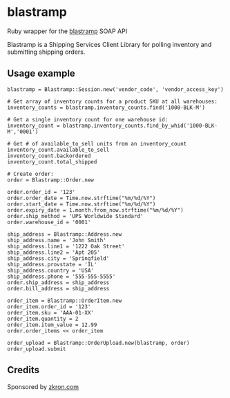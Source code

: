 blastramp
=========

Ruby wrapper for the [blastramp](http://blastramp.com) SOAP API 

Blastramp is a Shipping Services Client Library for polling inventory and submitting shipping orders.

Usage example
-------------

    blastramp = Blastramp::Session.new('vendor_code', 'vendor_access_key')

    # Get array of inventory counts for a product SKU at all warehouses:
    inventory_counts = blastramp.inventory_counts.find('1000-BLK-M')

    # Get a single inventory count for one warehouse id:
    inventory_count = blastramp.inventory_counts.find_by_whid('1000-BLK-M','0001')

    # Get # of available_to_sell units from an inventory_count
    inventory_count.available_to_sell
    inventory_count.backordered
    inventory_count.total_shipped
    
    # Create order:
    order = Blastramp::Order.new

    order.order_id = '123'
    order.order_date = Time.now.strftime("%m/%d/%Y")
    order.start_date = Time.now.strftime("%m/%d/%Y")
    order.expiry_date = 1.month.from_now.strftime("%m/%d/%Y")
    order.ship_method = 'UPS Worldwide Standard'
    order.warehouse_id = '0001'

    ship_address = Blastramp::Address.new
    ship_address.name = 'John Smith'
    ship_address.line1 = '1222 Oak Street'
    ship_address.line2 = 'Apt 205'
    ship_address.city = 'Springfield'
    ship_address.provstate = 'IL'
    ship_address.country = 'USA'
    ship_address.phone = '555-555-5555'
    order.ship_address = ship_address
    order.bill_address = ship_address

    order_item = Blastramp::OrderItem.new
    order_item.order_id = '123'
    order_item.sku = 'AAA-01-XX'
    order_item.quantity = 2
    order_item.item_value = 12.99
    order.order_items << order_item

    order_upload = Blastramp::OrderUpload.new(blastramp, order)
    order_upload.submit
    
Credits
-------

Sponsored by [zkron.com](http://zkron.com)

